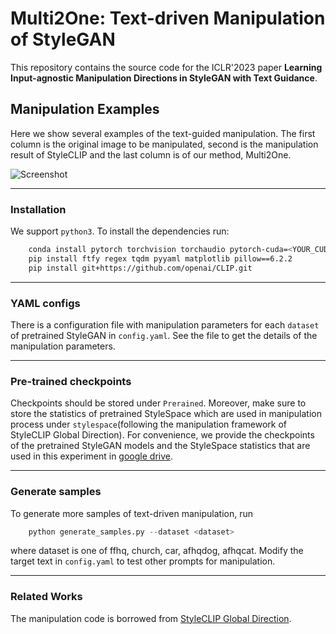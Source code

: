 # Multi2One: Text-driven Manipulation of StyleGAN

This repository contains the source code for the ICLR'2023 paper **Learning Input-agnostic Manipulation Directions in StyleGAN with Text Guidance**.

## Manipulation Examples

Here we show several examples of the text-guided manipulation. The first column is the original image to be manipulated, second is the manipulation result of StyleCLIP and the last column is of our method, Multi2One.

![Screenshot](teaser.gif)

---
### Installation

We support ```python3```. To install the dependencies run:

```bash
    conda install pytorch torchvision torchaudio pytorch-cuda=<YOUR_CUDA_VERSION> -c pytorch -c nvidia
    pip install ftfy regex tqdm pyyaml matplotlib pillow==6.2.2
    pip install git+https://github.com/openai/CLIP.git
```

---
### YAML configs

There is a configuration file with manipulation parameters for each `dataset` of pretrained StyleGAN in ```config.yaml```. See the file to get the details of the manipulation parameters.

---
### Pre-trained checkpoints
Checkpoints should be stored under ```Prerained```. Moreover, make sure to store the statistics of pretrained StyleSpace which are used in manipulation process under ```stylespace```(following the manipulation framework of StyleCLIP Global Direction). For convenience, we provide the checkpoints of the pretrained StyleGAN models and the StyleSpace statistics that are used in this experiment in [google drive](https://drive.google.com/drive/folders/1FNxWbpQ6l4ZvzFPDXTxa1YaA3_cG6zhz?usp=sharing). 

---
### Generate samples
To generate more samples of text-driven manipulation, run 

```python
    python generate_samples.py --dataset <dataset>
```

where dataset is one of ffhq, church, car, afhqdog, afhqcat.
Modify the target text in `config.yaml` to test other prompts for manipulation.

---
### Related Works
The manipulation code is borrowed from [StyleCLIP Global Direction](https://github.com/orpatashnik/StyleCLIP/tree/main/global_directions).